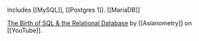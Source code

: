 
Includes [[MySQL]], [[Postgres 1]]. [[MariaDB]]


[The Birth of SQL & the Relational Database](https://youtu.be/z8L202FlmD4?si=VWD4jfjpVNPsJpA-) by [[Asianometry]] on [[YouTube]].



